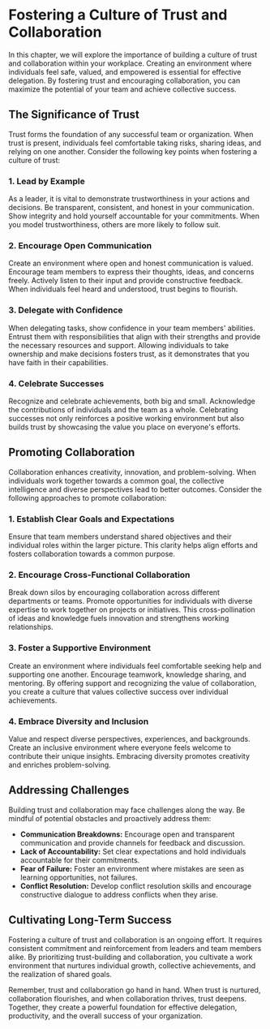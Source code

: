 Fostering a Culture of Trust and Collaboration
=========================================================

In this chapter, we will explore the importance of building a culture of trust and collaboration within your workplace. Creating an environment where individuals feel safe, valued, and empowered is essential for effective delegation. By fostering trust and encouraging collaboration, you can maximize the potential of your team and achieve collective success.

**The Significance of Trust**
-----------------------------

Trust forms the foundation of any successful team or organization. When trust is present, individuals feel comfortable taking risks, sharing ideas, and relying on one another. Consider the following key points when fostering a culture of trust:

### 1. Lead by Example

As a leader, it is vital to demonstrate trustworthiness in your actions and decisions. Be transparent, consistent, and honest in your communication. Show integrity and hold yourself accountable for your commitments. When you model trustworthiness, others are more likely to follow suit.

### 2. Encourage Open Communication

Create an environment where open and honest communication is valued. Encourage team members to express their thoughts, ideas, and concerns freely. Actively listen to their input and provide constructive feedback. When individuals feel heard and understood, trust begins to flourish.

### 3. Delegate with Confidence

When delegating tasks, show confidence in your team members' abilities. Entrust them with responsibilities that align with their strengths and provide the necessary resources and support. Allowing individuals to take ownership and make decisions fosters trust, as it demonstrates that you have faith in their capabilities.

### 4. Celebrate Successes

Recognize and celebrate achievements, both big and small. Acknowledge the contributions of individuals and the team as a whole. Celebrating successes not only reinforces a positive working environment but also builds trust by showcasing the value you place on everyone's efforts.

**Promoting Collaboration**
---------------------------

Collaboration enhances creativity, innovation, and problem-solving. When individuals work together towards a common goal, the collective intelligence and diverse perspectives lead to better outcomes. Consider the following approaches to promote collaboration:

### 1. Establish Clear Goals and Expectations

Ensure that team members understand shared objectives and their individual roles within the larger picture. This clarity helps align efforts and fosters collaboration towards a common purpose.

### 2. Encourage Cross-Functional Collaboration

Break down silos by encouraging collaboration across different departments or teams. Promote opportunities for individuals with diverse expertise to work together on projects or initiatives. This cross-pollination of ideas and knowledge fuels innovation and strengthens working relationships.

### 3. Foster a Supportive Environment

Create an environment where individuals feel comfortable seeking help and supporting one another. Encourage teamwork, knowledge sharing, and mentoring. By offering support and recognizing the value of collaboration, you create a culture that values collective success over individual achievements.

### 4. Embrace Diversity and Inclusion

Value and respect diverse perspectives, experiences, and backgrounds. Create an inclusive environment where everyone feels welcome to contribute their unique insights. Embracing diversity promotes creativity and enriches problem-solving.

**Addressing Challenges**
-------------------------

Building trust and collaboration may face challenges along the way. Be mindful of potential obstacles and proactively address them:

* **Communication Breakdowns:** Encourage open and transparent communication and provide channels for feedback and discussion.
* **Lack of Accountability:** Set clear expectations and hold individuals accountable for their commitments.
* **Fear of Failure:** Foster an environment where mistakes are seen as learning opportunities, not failures.
* **Conflict Resolution:** Develop conflict resolution skills and encourage constructive dialogue to address conflicts when they arise.

**Cultivating Long-Term Success**
---------------------------------

Fostering a culture of trust and collaboration is an ongoing effort. It requires consistent commitment and reinforcement from leaders and team members alike. By prioritizing trust-building and collaboration, you cultivate a work environment that nurtures individual growth, collective achievements, and the realization of shared goals.

Remember, trust and collaboration go hand in hand. When trust is nurtured, collaboration flourishes, and when collaboration thrives, trust deepens. Together, they create a powerful foundation for effective delegation, productivity, and the overall success of your organization.
